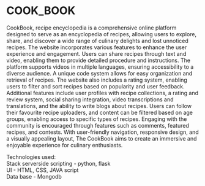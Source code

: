 # COOK_BOOK
CookBook, recipe encyclopedia is a comprehensive online platform designed to serve as an encyclopedia of recipes, allowing users to explore, share, and discover a wide range of culinary delights and lost unnoticed recipes. The website incorporates various features to enhance the user experience and engagement. Users can share recipes through text and video, enabling them to provide detailed procedure and instructions. The platform supports videos in multiple languages, ensuring accessibility to a diverse audience. A unique code system allows for easy organization and retrieval of recipes. The website also includes a rating system, enabling users to filter and sort recipes based on popularity and user feedback. Additional features include user profiles with recipe collections, a rating and review system, social sharing integration, video transcriptions and translations, and the ability to write blogs about recipes. Users can follow their favourite recipe uploaders, and content can be filtered based on age groups, enabling access to specific types of recipes. Engaging with the community is encouraged through features such as comments, featured recipes, and contests. With user-friendly navigation, responsive design, and a visually appealing layout, The CookBook aims to create an immersive and enjoyable experience for culinary enthusiasts.

Technologies used:   
Stack serverside scripting - python, flask    
UI - HTML, CSS, JAVA script   
Data base - Mongodb